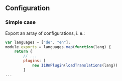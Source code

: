 ## Configuration

### Simple case

Export an array of configurations, i. e.:

``` js
var languages = ["de", "en"];
module.exports = languages.map(function(lang) {
	return {
		// ...
		plugins: [
			new I18nPlugin(loadTranslations(lang))
		]
...
```
